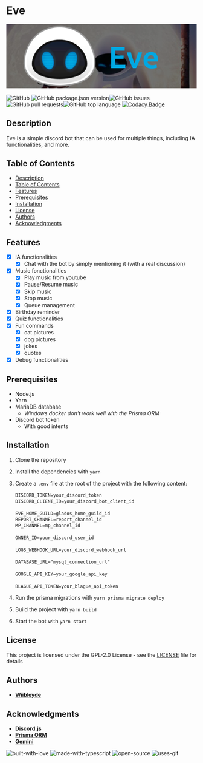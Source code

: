 # Eve

![Eve Banner](./eve-banner.png)

![GitHub](https://img.shields.io/github/license/wiibleyde/eve)
![GitHub package.json version](https://img.shields.io/github/package-json/v/wiibleyde/eve)![GitHub issues](https://img.shields.io/github/issues/wiibleyde/eve)
![GitHub pull requests](https://img.shields.io/github/issues-pr/wiibleyde/eve)![GitHub top language](https://img.shields.io/github/languages/top/wiibleyde/eve)
[![Codacy Badge](https://app.codacy.com/project/badge/Grade/cbed5be6cea84e34911753e187c5efed)](https://app.codacy.com/gh/Wiibleyde/GLaDOS-Assistant/dashboard?utm_source=gh&utm_medium=referral&utm_content=&utm_campaign=Badge_grade)

## Description

Eve is a simple discord bot that can be used for multiple things, including IA functionalities, and more.

## Table of Contents

- [Description](#description)
- [Table of Contents](#table-of-contents)
- [Features](#features)
- [Prerequisites](#prerequisites)
- [Installation](#installation)
- [License](#license)
- [Authors](#authors)
- [Acknowledgments](#acknowledgments)

## Features

- [x] IA functionalities
  - [x] Chat with the bot by simply mentioning it (with a real discussion)
- [x] Music fonctionalities
  - [x] Play music from youtube
  - [x] Pause/Resume music
  - [x] Skip music
  - [x] Stop music
  - [x] Queue management
- [x] Birthday reminder
- [x] Quiz functionalities
- [x] Fun commands
  - [x] cat pictures
  - [x] dog pictures
  - [x] jokes
  - [x] quotes
- [x] Debug functionalities

## Prerequisites

- Node.js
- Yarn
- MariaDB database
  - *Windows docker don't work well with the Prisma ORM*
- Discord bot token
  - With good intents

## Installation

1. Clone the repository
2. Install the dependencies with `yarn`
3. Create a `.env` file at the root of the project with the following content:

    ```env
    DISCORD_TOKEN=your_discord_token
    DISCORD_CLIENT_ID=your_discord_bot_client_id

    EVE_HOME_GUILD=glados_home_guild_id
    REPORT_CHANNEL=report_channel_id
    MP_CHANNEL=mp_channel_id

    OWNER_ID=your_discord_user_id

    LOGS_WEBHOOK_URL=your_discord_webhook_url

    DATABASE_URL="mysql_connection_url"

    GOOGLE_API_KEY=your_google_api_key

    BLAGUE_API_TOKEN=your_blague_api_token
    ```

4. Run the prisma migrations with `yarn prisma migrate deploy`
5. Build the project with `yarn build`
6. Start the bot with `yarn start`

## License

This project is licensed under the GPL-2.0 License - see the [LICENSE](LICENSE) file for details

## Authors

- [**Wiibleyde**](https://github.com/wiibleyde)

## Acknowledgments

- [**Discord.js**](https://discord.js.org/)
- [**Prisma ORM**](https://www.prisma.io/)
- [**Gemini**](https://gemini.google.com/)

![built-with-love](https://forthebadge.com/images/badges/built-with-love.svg)
![made-with-typescript](https://forthebadge.com/images/badges/made-with-typescript.svg)
![open-source](https://forthebadge.com/images/badges/open-source.svg)
![uses-git](https://forthebadge.com/images/badges/uses-git.svg)

